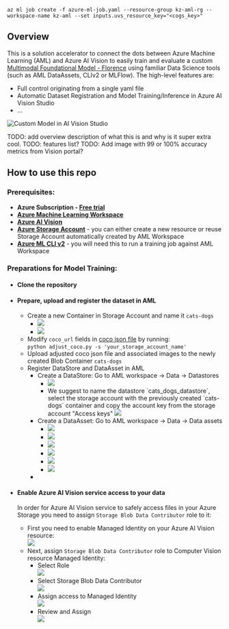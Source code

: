 ```az ml job create -f azure-ml-job.yaml --resource-group kz-aml-rg --workspace-name kz-aml --set inputs.uvs_resource_key="<cogs_key>"```

## Overview
This is a solution accelerator to connect the dots between Azure Machine Learning (AML) and Azure AI Vision to easily train and evaluate a custom [Multimodal Foundational Model - Florence](https://azure.microsoft.com/en-us/blog/announcing-a-renaissance-in-computer-vision-ai-with-microsofts-florence-foundation-model/) using familiar Data Science tools (such as AML DataAssets, CLIv2 or MLFlow).
The high-level features are: 
- Full control originating from a single yaml file
- Automatic Dataset Registration and Model Training/Inference in Azure AI Vision Studio
- ...

![Custom Model in AI Vision Studio](docs/image-16.png)

TODO: add overview description of what this is and why is it super extra cool.
TODO: features list?
TODO: Add image with 99 or 100% accuracy metrics from Vision portal?

## How to use this repo

### Prerequisites:
- **Azure Subscription - [Free trial](https://azure.microsoft.com/en-in/free/)**
- **[Azure Machine Learning Workspace](https://learn.microsoft.com/en-us/azure/machine-learning/quickstart-create-resources?view=azureml-api-2)**
- **[Azure AI Vision](https://azure.microsoft.com/en-us/products/ai-services/ai-vision/)**
- **[Azure Storage Account](https://learn.microsoft.com/en-us/azure/storage/common/storage-account-create?tabs=azure-portal)** - you can either create a new resource or reuse Storage Account automatically created by AML Workspace
- **[Azure ML CLI v2](https://learn.microsoft.com/en-us/azure/machine-learning/how-to-configure-cli?view=azureml-api-2&tabs=public)** - you will need this to run a training job against AML Workspace

### Preparations for Model Training:
- #### Clone the repository
- #### Prepare, upload and register the dataset in AML
  - Create a new Container in Storage Account and name it `cats-dogs`
    - ![](docs/image-6.png)
    - ![](docs/image-7.png)
  - Modify `coco_url` fields in [coco json file](aml-pipeline/data/cats_dogs/coco_info.json) by running:   
    ```python adjust_coco.py -s 'your_storage_account_name'```
  - Upload adjusted coco json file and associated images to the newly created Blob Container `cats-dogs`   
  - Register DataStore and DataAsset in AML
    - Create a DataStore: Go to AML workspace -> Data -> Datastores
      - ![](docs/image-8.png)
      - We suggest to name the datastore ´cats_dogs_datastore´, select the storage account with the previously created ´cats-dogs´ container and copy the account key from the storage account "Access keys" 
        ![](docs/image-9.png)
    - Create a DataAsset: Go to AML workspace -> Data -> Data assets
      - ![](docs/image-10.png)
      - ![](docs/image-11.png)
      - ![](docs/image-12.png)
      - ![](docs/image-13.png)
      - ![](docs/image-14.png)
      - ![](docs/image-15.png)
    - 

- #### Enable Azure AI Vision service access to your data  
  In order for Azure AI Vision service to safely access files in your Azure Storage you need to assign `Storage Blob Data Contributor` role to it:
  - First you need to enable Managed Identity on your Azure AI Vision resource:  
    ![](docs/image-1.png)
  - Next, assign `Storage Blob Data Contributor` role to Computer Vision resource Managed Identity:
    - Select Role   
      ![](docs/image-2.png)
    - Select Storage Blob Data Contributor   
      ![](docs/image-3.png)
    - Assign access to Managed Identity   
      ![](docs/image-4.png)
    - Review and Assign   
      ![](docs/image-5.png)
